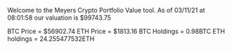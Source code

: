 Welcome to the Meyers Crypto Portfolio Value tool. 
As of 03/11/21 at 08:01:58 our valuation is $99743.75 

BTC Price = $56902.74
 ETH Price = $1813.16
BTC Holdings = 0.98BTC
 ETH holdings = 24.255477532ETH 

